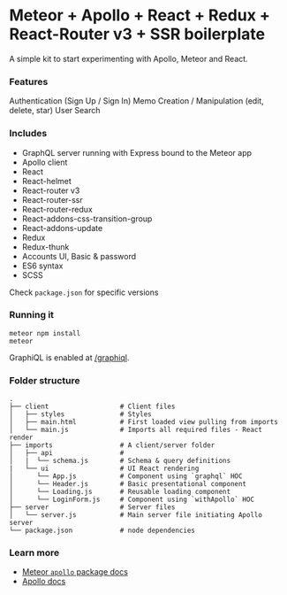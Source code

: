 # Meteor + Apollo + React + Redux + React-Router v3 + SSR boilerplate

A simple kit to start experimenting with Apollo, Meteor and React.

### Features
Authentication (Sign Up / Sign In)
Memo Creation / Manipulation (edit, delete, star)
User Search

### Includes
- GraphQL server running with Express bound to the Meteor app
- Apollo client
- React
- React-helmet
- React-router v3
- React-router-ssr
- React-router-redux
- React-addons-css-transition-group
- React-addons-update
- Redux
- Redux-thunk
- Accounts UI, Basic & password
- ES6 syntax
- SCSS

Check `package.json` for specific versions

### Running it

```
meteor npm install
meteor
```

GraphiQL is enabled at [/graphiql](http://localhost:3000/graphiql).

### Folder structure
    .
    ├── client                  # Client files
    │   ├── styles              # Styles
    │   ├── main.html           # First loaded view pulling from imports
    │   └── main.js             # Imports all required files - React render
    ├── imports                 # A client/server folder
    │   ├── api                 #
    │   |  └── schema.js        # Schema & query definitions
    |   └── ui                  # UI React rendering
    │      └── App.js           # Component using `graphql` HOC
    │      └── Header.js        # Basic presentational component
    │      └── Loading.js       # Reusable loading component
    │      └── LoginForm.js     # Component using `withApollo` HOC
    ├── server                  # Server files
    │   └── server.js           # Main server file initiating Apollo server
    └── package.json            # node dependencies


### Learn more

- [Meteor `apollo` package docs](http://dev.apollodata.com/core/meteor.html)
- [Apollo docs](http://dev.apollodata.com/)